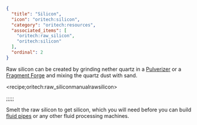 ```json
{
  "title": "Silicon",
  "icon": "oritech:silicon",
  "category": "oritech:resources",
  "associated_items": [
    "oritech:raw_silicon",
    "oritech:silicon"
  ],
  "ordinal": 2
}
```

Raw silicon can be created by grinding nether quartz in a [Pulverizer](^oritech:processing/pulverizer) or a [Fragment Forge](^oritech:processing/fragment_forge) and mixing the quartz dust with sand.

<recipe;oritech:raw_siliconmanualrawsilicon>

;;;;;

Smelt the raw silicon to get silicon, which you will need before you can build [fluid pipes](^oritech:logistics/fluid_transport) or any other fluid processing machines.